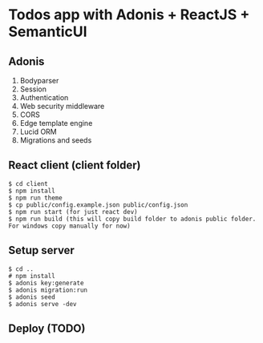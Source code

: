 # Todos app with Adonis + ReactJS + SemanticUI

## Adonis

1. Bodyparser
2. Session
3. Authentication
4. Web security middleware
5. CORS
6. Edge template engine
7. Lucid ORM
8. Migrations and seeds

## React client (client folder)

```
$ cd client
$ npm install
$ npm run theme
$ cp public/config.example.json public/config.json
$ npm run start (for just react dev)
$ npm run build (this will copy build folder to adonis public folder. For windows copy manually for now)
```

## Setup server

```
$ cd ..
# npm install
$ adonis key:generate
$ adonis migration:run
$ adonis seed
$ adonis serve -dev
```

## Deploy (TODO)
